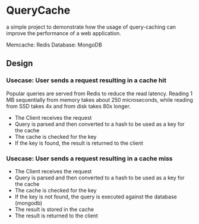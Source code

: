 # QueryCache
a simple project to demonstrate how the usage of query-caching can improve the performance of a web application.

Memcache: Redis
Database: MongoDB

## Design
### Usecase: User sends a request resulting in a cache hit
Popular queries are served from Redis to reduce the read latency. Reading 1 MB sequentially from memory takes about 250 microseconds, while reading from SSD takes 4x and from disk takes 80x longer.

- The Client receives the request
- Query is parsed and then converted to a hash to be used as a key for the cache
- The cache is checked for the key
- If the key is found, the result is returned to the client

### Usecase: User sends a request resulting in a cache miss
- The Client receives the request
- Query is parsed and then converted to a hash to be used as a key for the cache
- The cache is checked for the key
- If the key is not found, the query is executed against the database (mongodb)
- The result is stored in the cache
- The result is returned to the client
